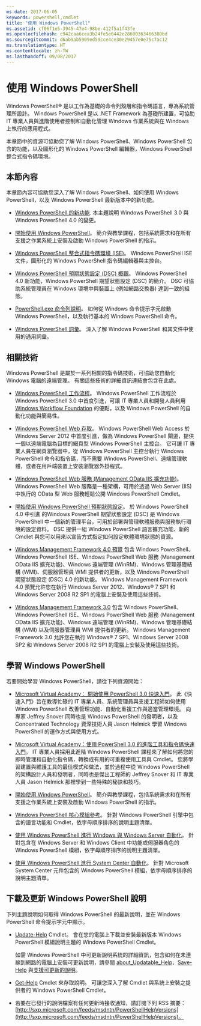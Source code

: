 ```yaml
---
ms.date: 2017-06-05
keywords: powershell,cmdlet
title: "使用 Windows PowerShell"
ms.assetid: cf06f1e5-3945-47e4-98be-412f5a1f43fe
ms.openlocfilehash: c942caa6cea3b24fe5e6442e28600363466380bd
ms.sourcegitcommit: d6ab9ab5909ed59cce4ce30e29457e0e75c7ac12
ms.translationtype: HT
ms.contentlocale: zh-TW
ms.lasthandoff: 09/08/2017
---
```

# <a name="using-windows-powershell"></a>使用 Windows PowerShell
Windows PowerShell® 是以工作為基礎的命令列殼層和指令碼語言，專為系統管理所設計。 Windows PowerShell 是以 .NET Framework 為基礎所建置，可協助 IT 專業人員與進階使用者控制和自動化管理 Windows 作業系統與在 Windows 上執行的應用程式。

本章節中的資源可協助您了解 Windows PowerShell、Windows PowerShell 包含的功能，以及圖形化的 Windows PowerShell 編輯器，Windows PowerShell 整合式指令碼環境。

## <a name="whats-in-this-section"></a>本節內容
本章節內容可協助您深入了解 Windows PowerShell、如何使用 Windows PowerShell，以及 Windows PowerShell 最新版本中的新功能。

- [Windows PowerShell 的新功能](../../whats-new/What-s-New-in-Windows-PowerShell-50.md). 本主題說明 Windows PowerShell 3.0 與 Windows PowerShell 4.0 的變更。

- [開始使用 Windows PowerShell](../Getting-Started-with-Windows-PowerShell.md)。 簡介與教學課程，包括系統需求和在所有支援之作業系統上安裝及啟動 Windows PowerShell 的指示。

- [Windows PowerShell 整合式指令碼環境 &#40;ISE&#41;](Windows-PowerShell-Integrated-Scripting-Environment--ISE-.md)。 Windows PowerShell ISE 文件，圖形化的 Windows PowerShell 指令碼編輯器與主控台。

- [Windows PowerShell 預期狀態設定 (DSC) 概觀](https://technet.microsoft.com/en-us/library/04c9e716-822c-40f0-8fdf-f2dda8abd888)。 Windows PowerShell 4.0 新功能，Windows PowerShell 期望狀態設定 (DSC) 的簡介。 DSC 可協助系統管理員在 Windows 環境中與裝置上 (例如網路交換器) 達到一致的組態。

- [PowerShell.exe 命令列說明](../../core-powershell/console/PowerShell.exe-Command-Line-Help.md)。 如何從 Windows 命令提示字元啟動 Windows PowerShell，以及執行基本的 Windows PowerShell 命令。

- [Windows PowerShell 詞彙](../../Windows-PowerShell-Glossary.md)。 深入了解 Windows PowerShell 和其文件中使用的通用詞彙。

## <a name="related-technologies"></a>相關技術
Windows PowerShell 是屬於一系列相關的指令碼技術，可協助您自動化 Windows 電腦的遠端管理。 有關這些技術的詳細資訊連結會包含在此處。

- [Windows PowerShell 工作流程](http://technet.microsoft.com/library/jj134242.aspx)。 Windows PowerShell 工作流程於 Windows PowerShell 3.0 中首度引進，可讓 IT 專業人員和開發人員利用 [Windows Workflow Foundation](http://msdn.microsoft.com/library/ee342461.aspx) 的優點，以及 Windows PowerShell 的自動化功能與簡易性。

- [Windows PowerShell Web 存取](http://technet.microsoft.com/library/hh831611.aspx)。 Windows PowerShell Web Access 於 Windows Server 2012 中首度引進，做為 Windows PowerShell 閘道，提供一個以遠端電腦為目標的網頁型 Windows PowerShell 主控台。 它可讓 IT 專業人員在網頁瀏覽器中，從 Windows PowerShell 主控台執行 Windows PowerShell 命令和指令碼，而不需要 Windows PowerShell、遠端管理軟體，或者在用戶端裝置上安裝瀏覽器外掛程式。

- [Windows PowerShell Web 服務 (Management OData IIS 擴充功能)](http://msdn.microsoft.com/library/windows/desktop/hh880865.aspx)。 Windows PowerShell Web 服務是一種架構，可用於透過 Web Server (IIS) 中執行的 OData 型 Web 服務輕鬆公開 Windows PowerShell Cmdlet。

- [開始使用 Windows PowerShell 預期狀態設定](https://technet.microsoft.com/en-us/library/c134aa32-b085-4656-9a89-955d8ff768d0)。 於 Windows PowerShell 4.0 中引進 的Windows PowerShell 期望狀態設定 (DSC) 是 Windows PowerShell 中一個新的管理平台，可用於部署與管理軟體服務與服務執行環境的設定資料。 DSC 提供一組 Windows PowerShell 語言擴充功能、新的 Cmdlet 與您可以用來以宣告方式指定如何設定軟體環境狀態的資源。

- [Windows Management Framework 4.0 預覽](http://go.microsoft.com/fwlink/?LinkID=293881) 包含 Windows PowerShell、Windows PowerShell ISE、Windows PowerShell Web 服務 (Management OData IIS 擴充功能)、Windows 遠端管理 (WinRM)、Windows 管理基礎結構 (WMI)、伺服器管理員 WMI 提供者的更新，以及 Windows PowerShell 期望狀態設定 (DSC) 4.0 的新功能。 Windows Management Framework 4.0 預覽允許您在執行 Windows Server 2012、Windows® 7 SP1 和 Windows Server 2008 R2 SP1 的電腦上安裝及使用這些技術。

- [Windows Management Framework 3.0](http://www.microsoft.com/download/details.aspx?id=34595) 包含 Windows PowerShell、Windows PowerShell ISE、Windows PowerShell Web 服務 (Management OData IIS 擴充功能)、Windows 遠端管理 (WinRM)、Windows 管理基礎結構 (WMI) 以及伺服器管理員 WMI 提供者的更新。 Windows Management Framework 3.0 允許您在執行 Windows® 7 SP1、Windows Server 2008 SP2 和 Windows Server 2008 R2 SP1 的電腦上安裝及使用這些技術。

## <a name="learning-windows-powershell"></a>學習 Windows PowerShell
若要開始學習 Windows PowerShell，請從下列資源開始：

- [Microsoft Virtual Academy︰ 開始使用 PowerShell 3.0 快速入門](https://mva.microsoft.com/en-us/training-courses/getting-started-with-powershell-3-0-jump-start-8276)。 此《快速入門》旨在教導忙碌的 IT 專業人員、系統管理員與支援工程師如何使用 Windows PowerShell 改善管理功能、自動化重複工作與適當管理環境。 向專家 Jeffrey Snover 同時也是 Windows PowerShell 的發明者，以及 Concentrated Technology 資深技術人員 Jason Helmick 學習 Windows PowerShell 的運作方式與使用方式。

- [Microsoft Virtual Academy：使用 PowerShell 3.0 的進階工具和指令碼快速入門](https://mva.microsoft.com/en-US/training-courses/advanced-tools-scripting-with-powershell-30-jump-start-8277)。 IT 專業人員採用此進階 Windows PowerShell 課程來了解如何將您的即時管理和自動化指令碼，轉換成有用的可重複使用工具與 Cmdlet。 您將學習建置與維護工具的最佳模式和做法，並於過程中從 Windows PowerShell 的架構設計人員和發明者，同時也是傑出工程師的 Jeffrey Snover 和 IT 專業人員 Jason Helmick 那裡學到一些特殊的秘訣和技巧。

- [開始使用 Windows PowerShell](../Getting-Started-with-Windows-PowerShell.md)。 簡介與教學課程，包括系統需求和在所有支援之作業系統上安裝及啟動 Windows PowerShell 的指示。

- [Windows PowerShell 核心模組參考](http://technet.microsoft.com/library/hh847741(v=wps.630).aspx)。 針對 Windows PowerShell 引擎中包含的語言功能和 Cmdlet，依字母順序排序的說明主題清單。

- [使用 Windows PowerShell 進行 Windows 與 Windows Server 自動化](http://technet.microsoft.com/library/dn249523.aspx)。 針對包含在 Windows Server 和 Windows Client 中功能或伺服器角色的 Windows PowerShell 模組，依字母順序排序的說明主題清單。

- [使用 Windows PowerShell 進行 System Center 自動化](https://technet.microsoft.com/en-us/library/mt156962.aspx)。 針對 Microsoft System Center 元件包含的 Windows PowerShell 模組，依字母順序排序的說明主題清單。

## <a name="downloading-and-updating-windows-powershell-help"></a>下載及更新 Windows PowerShell 說明
下列主題說明如何取得 Windows PowerShell 的最新說明，並在 Windows PowerShell 命令提示字元中顯示。

- [Update-Help](http://technet.microsoft.com/library/hh849720.aspx) Cmdlet。 會在您的電腦上下載並安裝最新版本 Windows PowerShell 模組說明主題的 Windows PowerShell Cmdlet。

    如需 Windows PowerShell 中可更新說明系統的詳細資訊，包含如何在未連線到網路的電腦上安裝可更新說明，請參閱 [about_Updatable_Help](http://technet.microsoft.com/library/hh847735.aspx)、[Save-Help](http://technet.microsoft.com/library/hh849724.aspx) 與[支援可更新的說明](http://msdn.microsoft.com/library/hh852754.aspx)。

- [Get-Help](http://technet.microsoft.com/library/hh849696(v=wps.630).aspx) Cmdlet 來存取說明。 可讓您深入了解 Cmdlet 與系統上安裝之提供者的 Windows PowerShell Cmdlet。

- 若要在已發行的說明檔案有任何更新時接收通知，請訂閱下列 RSS 摘要：[http://sxp.microsoft.com/feeds/msdntn/PowerShellHelpVersions](http://sxp.microsoft.com/feeds/msdntn/PowerShellHelpVersions)。

